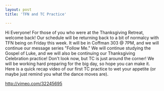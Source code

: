 ```yaml
---
layout: post
title: 'TFN and TC Practice'

---
```


Hi Everyone! For those of you who were at the Thanksgiving Retreat, welcome back! Our schedule will be returning back to a bit of normalcy with TFN being on Friday this week. It will be in Coffman 303 @ 7PM, and we will continue our message series "Follow Me." We will continue studying the Gospel of Luke, and we will also be continuing our Thanksgiving Celebration practice! Don't look now, but TC is just around the corner! We will be working hard preparing for the big day, so hope you can make it. Here is a quick recap video of our first TC practice to wet your appetite (or maybe just remind you what the dance moves are).

http://vimeo.com/32245695